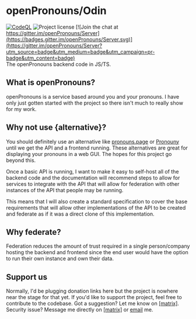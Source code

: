 # openPronouns/Odin
[![CodeQL](https://github.com/openPronouns/Odin/actions/workflows/codeql-analysis.yml/badge.svg)](https://github.com/Lucxjo/openPronouns-backend/actions/workflows/codeql-analysis.yml)
![Project license](https://shields.io/github/license/openPronouns/Odin) [![Join the chat at https://gitter.im/openPronouns/Server](https://badges.gitter.im/openPronouns/Server.svg)](https://gitter.im/openPronouns/Server?utm_source=badge&utm_medium=badge&utm_campaign=pr-badge&utm_content=badge)  
The openPronouns backend code in JS/TS.

## What is openPronouns?
openPronouns is a service based around you and your pronouns. I have only just gotten started with the project so there isn't much to really show for my work.

## Why not use {alternative}?
You should definitely use an alternative like [pronouns.page](https://pronouns.page) or [Pronouny](https://pronouny.xyz) until we get the API and a frontend running. These alternatives are great for displaying your pronouns in a web GUI. The hopes for this project go beyond this.  

Once a basic API is running, I want to make it easy to self-host all of the backend code and the documentation will recommend steps to allow for services to integrate with the API that will allow for federation with other instances of the API that people may be running.  

This means that I will also create a standard specification to cover the base requirements that will allow other implementations of the API to be created and federate as if it was a direct clone of this implementation.

## Why federate?
Federation reduces the amount of trust required in a single person/company hosting the backend and frontend since the end user would have the option to run their own instance and own their data.

## Support us
Normally, I'd be plugging donation links here but the project is nowhere near the stage for that yet. If you'd like to support the project, feel free to contribute to the codebase. Got a suggestion? Let me know on [[matrix]](https://matrix.to/#/#oPronouns-g:matrix.org). Security issue? Message me directly on [[matrix]](https://matrix.to/#/@Ludoviko_:matrix.org) or [email](mailto:me@ludoviko.ch) me.